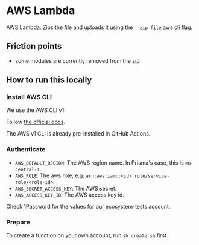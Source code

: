 # AWS Lambda

AWS Lambda. Zips the file and uploads it using the `--zip-file` aws cli flag.

## Friction points

- some modules are currently removed from the zip

## How to run this locally

### Install AWS CLI

We use the AWS CLI v1.

Follow [the official docs](https://docs.aws.amazon.com/cli/latest/userguide/install-cliv1.html).

The AWS v1 CLI is already pre-installed in GitHub Actions.

### Authenticate

- `AWS_DEFAULT_REGION`: The AWS region name. In Prisma's case, this is `eu-central-1`.
- `AWS_ROLE`: The aws role, e.g. `arn:aws:iam::<id>:role/service-role/<role-id>`.
- `AWS_SECRET_ACCESS_KEY`: The AWS secret.
- `AWS_ACCESS_KEY_ID`: The AWS access key id.

Check 1Password for the values for our ecosystem-tests account.

### Prepare

To create a function on your own account, run `sh create.sh` first.
